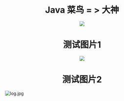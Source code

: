 <h1 align="center">Java 菜鸟 = > 大神</h1>
<p align="center">
<img src="https://my-blog-to-use.oss-cn-beijing.aliyuncs.com/2019-3/logo - 副本.png" width=""/>
</p>


<h1 align="center">测试图片1</h1>
<p align="center">
<img src="https://github.com/freestylefly/javaStudy/blob/master/images-to-use/2019-03/log.jpg" width=""/>
</p>



<h1 align="center">测试图片2</h1>

![log.jpg](https://github.com/freestylefly/javaStudy/blob/master/images-to-use/2019-03/log.jpg?raw=true)